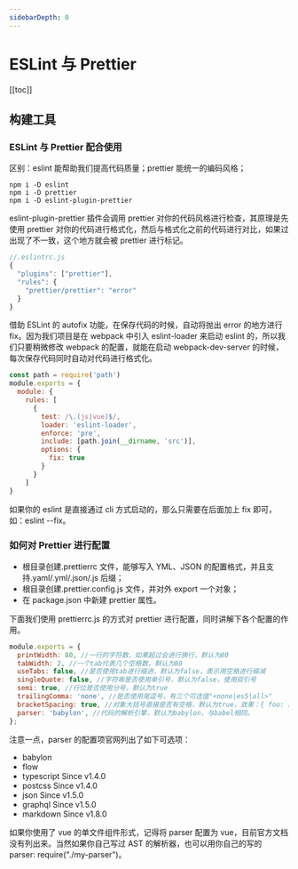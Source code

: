 ```yaml
---
sidebarDepth: 0
---
```


# ESLint 与 Prettier

[[toc]]

## 构建工具

### ESLint 与 Prettier 配合使用

区别：eslint 能帮助我们提高代码质量；prettier 能统一的编码风格；

```
npm i -D eslint
npm i -D prettier
npm i -D eslint-plugin-prettier
```

eslint-plugin-prettier 插件会调用 prettier 对你的代码风格进行检查，其原理是先使用 prettier 对你的代码进行格式化，然后与格式化之前的代码进行对比，如果过出现了不一致，这个地方就会被 prettier 进行标记。

```js
//.eslintrc.js
{
  "plugins": ["prettier"],
  "rules": {
    "prettier/prettier": "error"
  }
}
```

借助 ESLint 的 autofix 功能，在保存代码的时候，自动将抛出 error 的地方进行 fix。因为我们项目是在 webpack 中引入 eslint-loader 来启动 eslint 的，所以我们只要稍微修改 webpack 的配置，就能在启动 webpack-dev-server 的时候，每次保存代码同时自动对代码进行格式化。

```js
const path = require('path')
module.exports = {
  module: {
    rules: [
      {
        test: /\.(js|vue)$/,
    	loader: 'eslint-loader',
    	enforce: 'pre',
    	include: [path.join(__dirname, 'src')],
    	options: {
          fix: true
    	}
      }
    ]
}
```

如果你的 eslint 是直接通过 cli 方式启动的，那么只需要在后面加上 fix 即可，如：eslint --fix。

### 如何对 Prettier 进行配置

- 根目录创建.prettierrc 文件，能够写入 YML、JSON 的配置格式，并且支持.yaml/.yml/.json/.js 后缀；
- 根目录创建.prettier.config.js 文件，并对外 export 一个对象；
- 在 package.json 中新建 prettier 属性。

下面我们使用 prettierrc.js 的方式对 prettier 进行配置，同时讲解下各个配置的作用。

```js
module.exports = {
  printWidth: 80, //一行的字符数，如果超过会进行换行，默认为80
  tabWidth: 2, //一个tab代表几个空格数，默认为80
  useTabs: false, //是否使用tab进行缩进，默认为false，表示用空格进行缩减
  singleQuote: false, //字符串是否使用单引号，默认为false，使用双引号
  semi: true, //行位是否使用分号，默认为true
  trailingComma: 'none', //是否使用尾逗号，有三个可选值"<none|es5|all>"
  bracketSpacing: true, //对象大括号直接是否有空格，默认为true，效果：{ foo: bar }
  parser: 'babylon', //代码的解析引擎，默认为babylon，与babel相同。
};
```

注意一点，parser 的配置项官网列出了如下可选项：

- babylon
- flow
- typescript Since v1.4.0
- postcss Since v1.4.0
- json Since v1.5.0
- graphql Since v1.5.0
- markdown Since v1.8.0

如果你使用了 vue 的单文件组件形式，记得将 parser 配置为 vue，目前官方文档没有列出来。当然如果你自己写过 AST 的解析器，也可以用你自己的写的 parser: require("./my-parser")。
